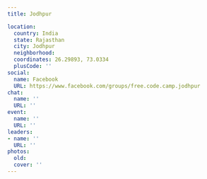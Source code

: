 ```yaml
---
title: Jodhpur

location:
  country: India
  state: Rajasthan
  city: Jodhpur
  neighborhood: 
  coordinates: 26.29893, 73.0334
  plusCode: ''
social:
  name: Facebook
  URL: https://www.facebook.com/groups/free.code.camp.jodhpur
chat:
  name: ''
  URL: ''
event:
  name: ''
  URL: ''
leaders:
- name: ''
  URL: ''
photos:
  old: 
  cover: ''
---
```

